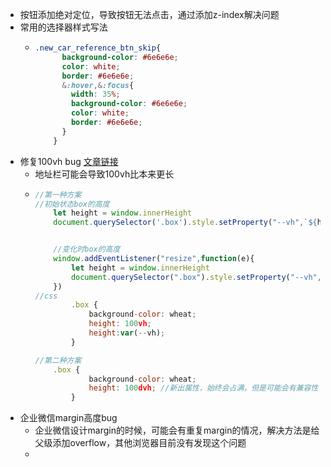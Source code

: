 - 按钮添加绝对定位，导致按钮无法点击，通过添加z-index解决问题
- 常用的选择器样式写法
	- ```css
	  .new_car_reference_btn_skip{
	        background-color: #6e6e6e;
	        color: white;
	        border: #6e6e6e;
	        &:hover,&:focus{
	          width: 35%;
	          background-color: #6e6e6e;
	          color: white;
	          border: #6e6e6e;
	        }
	      }
	  ```
- 修复100vh bug [文章链接](https://juejin.cn/post/7313979304513552435)
	- 地址栏可能会导致100vh比本来更长
	- ```js
	  //第一种方案    
	  //初始状态box的高度
	      let height = window.innerHeight 
	      document.querySelector('.box').style.setProperty("--vh",`${height}px`)
	  
	  
	      //变化时box的高度
	      window.addEventListener("resize",function(e){
	          let height = window.innerHeight
	          document.querySelector(".box").style.setProperty("--vh",`${height}px`)
	      })
	  //css
	          .box {
	              background-color: wheat;
	              height: 100vh;
	              height:var(--vh);
	          }
	  
	  //第二种方案
	      .box {
	              background-color: wheat;
	              height: 100dvh; //新出属性，始终会占满，但是可能会有兼容性
	          }
	  ```
- 企业微信margin高度bug
	- 企业微信设计margin的时候，可能会有重复margin的情况，解决方法是给父级添加overflow，其他浏览器目前没有发现这个问题
	-